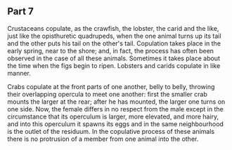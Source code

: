 ## Part 7

Crustaceans copulate, as the crawfish, the lobster, the carid and the like, just like the opisthuretic quadrupeds, when the one animal turns up its tail and the other puts his tail on the other's tail.
Copulation takes place in the early spring, near to the shore; and, in fact, the process has often been observed in the case of all these animals.
Sometimes it takes place about the time when the figs begin to ripen.
Lobsters and carids copulate in like manner.

Crabs copulate at the front parts of one another, belly to belly, throwing their overlapping opercula to meet one another: first the smaller crab mounts the larger at the rear; after he has mounted, the larger one turns on one side.
Now, the female differs in no respect from the male except in the circumstance that its operculum is larger, more elevated, and more hairy, and into this operculum it spawns its eggs and in the same neighbourhood is the outlet of the residuum.
In the copulative process of these animals there is no protrusion of a member from one animal into the other.

